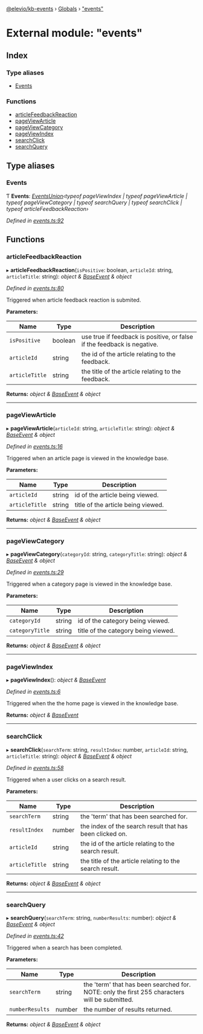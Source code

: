 [@elevio/kb-events](../README.md) › [Globals](../globals.md) › ["events"](_events_.md)

# External module: "events"

## Index

### Type aliases

* [Events](_events_.md#events)

### Functions

* [articleFeedbackReaction](_events_.md#articlefeedbackreaction)
* [pageViewArticle](_events_.md#pageviewarticle)
* [pageViewCategory](_events_.md#pageviewcategory)
* [pageViewIndex](_events_.md#pageviewindex)
* [searchClick](_events_.md#searchclick)
* [searchQuery](_events_.md#searchquery)

## Type aliases

###  Events

Ƭ **Events**: *[EventsUnion](_types_.md#eventsunion)‹typeof pageViewIndex | typeof pageViewArticle | typeof pageViewCategory | typeof searchQuery | typeof searchClick | typeof articleFeedbackReaction›*

*Defined in [events.ts:92](https://github.com/elevio/kb-events/blob/ee5a9fc/src/events.ts#L92)*

## Functions

###  articleFeedbackReaction

▸ **articleFeedbackReaction**(`isPositive`: boolean, `articleId`: string, `articleTitle`: string): *object & [BaseEvent](../interfaces/_types_.baseevent.md) & object*

*Defined in [events.ts:80](https://github.com/elevio/kb-events/blob/ee5a9fc/src/events.ts#L80)*

Triggered when article feedback reaction is submited.

**Parameters:**

Name | Type | Description |
------ | ------ | ------ |
`isPositive` | boolean | use true if feedback is positive, or false if the feedback is negative. |
`articleId` | string | the id of the article relating to the feedback. |
`articleTitle` | string | the title of the article relating to the feedback.  |

**Returns:** *object & [BaseEvent](../interfaces/_types_.baseevent.md) & object*

___

###  pageViewArticle

▸ **pageViewArticle**(`articleId`: string, `articleTitle`: string): *object & [BaseEvent](../interfaces/_types_.baseevent.md) & object*

*Defined in [events.ts:16](https://github.com/elevio/kb-events/blob/ee5a9fc/src/events.ts#L16)*

Triggered when an article page is viewed in the knowledge base.

**Parameters:**

Name | Type | Description |
------ | ------ | ------ |
`articleId` | string | id of the article being viewed. |
`articleTitle` | string | title of the article being viewed.  |

**Returns:** *object & [BaseEvent](../interfaces/_types_.baseevent.md) & object*

___

###  pageViewCategory

▸ **pageViewCategory**(`categoryId`: string, `categoryTitle`: string): *object & [BaseEvent](../interfaces/_types_.baseevent.md) & object*

*Defined in [events.ts:29](https://github.com/elevio/kb-events/blob/ee5a9fc/src/events.ts#L29)*

Triggered when a category page is viewed in the knowledge base.

**Parameters:**

Name | Type | Description |
------ | ------ | ------ |
`categoryId` | string | id of the category being viewed. |
`categoryTitle` | string | title of the category being viewed.  |

**Returns:** *object & [BaseEvent](../interfaces/_types_.baseevent.md) & object*

___

###  pageViewIndex

▸ **pageViewIndex**(): *object & [BaseEvent](../interfaces/_types_.baseevent.md)*

*Defined in [events.ts:6](https://github.com/elevio/kb-events/blob/ee5a9fc/src/events.ts#L6)*

Triggered when the the home page is viewed in the knowledge base.

**Returns:** *object & [BaseEvent](../interfaces/_types_.baseevent.md)*

___

###  searchClick

▸ **searchClick**(`searchTerm`: string, `resultIndex`: number, `articleId`: string, `articleTitle`: string): *object & [BaseEvent](../interfaces/_types_.baseevent.md) & object*

*Defined in [events.ts:58](https://github.com/elevio/kb-events/blob/ee5a9fc/src/events.ts#L58)*

Triggered when a user clicks on a search result.

**Parameters:**

Name | Type | Description |
------ | ------ | ------ |
`searchTerm` | string | the 'term' that has been searched for. |
`resultIndex` | number | the index of the search result that has been clicked on. |
`articleId` | string | the id of the article relating to the search result. |
`articleTitle` | string | the title of the article relating to the search result.  |

**Returns:** *object & [BaseEvent](../interfaces/_types_.baseevent.md) & object*

___

###  searchQuery

▸ **searchQuery**(`searchTerm`: string, `numberResults`: number): *object & [BaseEvent](../interfaces/_types_.baseevent.md) & object*

*Defined in [events.ts:42](https://github.com/elevio/kb-events/blob/ee5a9fc/src/events.ts#L42)*

Triggered when a search has been completed.

**Parameters:**

Name | Type | Description |
------ | ------ | ------ |
`searchTerm` | string | the 'term' that has been searched for. NOTE: only the first 255 characters will be submitted. |
`numberResults` | number | the number of results returned.  |

**Returns:** *object & [BaseEvent](../interfaces/_types_.baseevent.md) & object*
